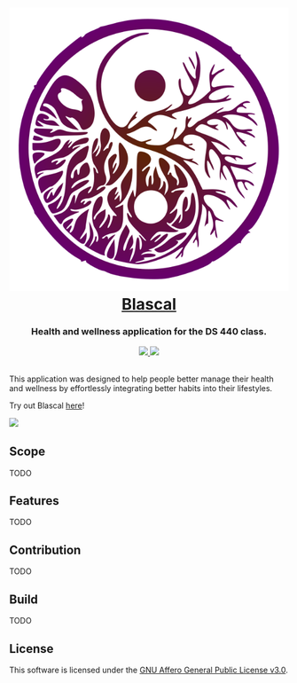 <h1 align="center">
  <a href="https://personal.psu.edu/wak5122/blascal.html">
    <img src="LOGO.svg"/><br>Blascal
  </a>
</h1>

<h3 align="center">Health and wellness application for the DS 440 class.</h3>

<div align="center">
  <a href="https://github.com/syswl/blascal">
    <img src="https://img.shields.io/badge/Development%20Status-Active-brightgreen"/>
  </a>
  <a href="https://github.com/syswl/blascal">
    <img src="https://img.shields.io/discord/temp?logo=discord"/>
  </a>
</div>
<br/>

This application was designed to help people better manage their health and wellness by effortlessly integrating better habits into their lifestyles.

Try out Blascal [here](https://personal.psu.edu/wak5122/blascal.html)!

![](SAMPLE.png)

## Scope

TODO

## Features

TODO

## Contribution

TODO

## Build

TODO

## License

This software is licensed under the [GNU Affero General Public License v3.0](LICENSE).
